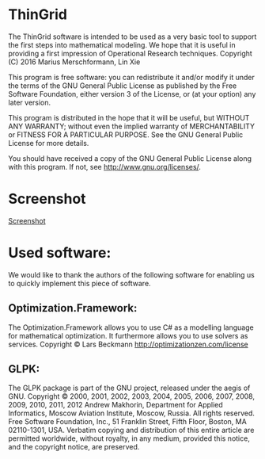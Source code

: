 # ThinGrid
The ThinGrid software is intended to be used as a very basic tool to support the first steps into mathematical modeling. We hope that it is useful in providing a first impression of Operational Research techniques.
Copyright (C) 2016 Marius Merschformann, Lin Xie

This program is free software: you can redistribute it and/or modify
it under the terms of the GNU General Public License as published by
the Free Software Foundation, either version 3 of the License, or
(at your option) any later version.

This program is distributed in the hope that it will be useful,
but WITHOUT ANY WARRANTY; without even the implied warranty of
MERCHANTABILITY or FITNESS FOR A PARTICULAR PURPOSE.  See the
GNU General Public License for more details.

You should have received a copy of the GNU General Public License
along with this program.  If not, see <http://www.gnu.org/licenses/>.

# Screenshot

[Screenshot](Material/Screenshots/preview1.png)

# Used software:
We would like to thank the authors of the following software for enabling us to quickly implement this piece of software.
## Optimization.Framework: ##
The Optimization.Framework allows you to use C# as a modelling language for mathematical optimization. It furthermore allows you to use solvers as services.
Copyright © Lars Beckmann
http://optimizationzen.com/license
## GLPK: ##
The GLPK package is part of the GNU project, released under the aegis of GNU.
Copyright © 2000, 2001, 2002, 2003, 2004, 2005, 2006, 2007, 2008, 2009, 2010, 2011, 2012 Andrew Makhorin, Department for Applied Informatics, Moscow Aviation Institute, Moscow, Russia. All rights reserved.
Free Software Foundation, Inc., 51 Franklin Street, Fifth Floor, Boston, MA 02110-1301, USA.
Verbatim copying and distribution of this entire article are permitted worldwide, without royalty, in any medium, provided this notice, and the copyright notice, are preserved.